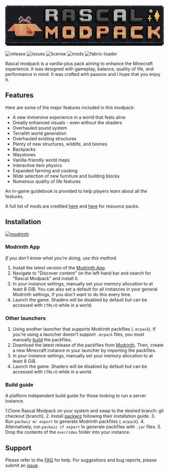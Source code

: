 ![banner](./assets/banner.png)

![release](https://img.shields.io/github/v/release/rabbit-time/rascal-modpack?logo=github&color=22272E)
![issues](https://img.shields.io/github/issues-raw/rabbit-time/rascal-modpack?style=flat&label=issues&color=22272E&logo=github)
![license](https://img.shields.io/github/license/rabbit-time/rascal-modpack?style=flat)
![mods](https://img.shields.io/github/directory-file-count/rabbit-time/rascal-modpack/mods?type=file&style=flat&label=mods)
![fabric-loader](https://img.shields.io/badge/fabric--loader-0.17.3-blue?style=flat)

Rascal modpack is a vanilla-plus pack aiming to enhance the Minecraft experience. It was designed with gameplay, balance, quality of life, and performance in mind. It was crafted with passion and I hope that you enjoy it.

## Features
Here are some of the major features included in this modpack:
- A new immersive experience in a world that feels alive
- Greatly enhanced visuals - even without the shaders
- Overhauled sound system
- Terralith world generation
- Overhauled existing structures
- Plenty of new structures, wildlife, and biomes
- Backpacks
- Waystones
- Vanilla-friendly world maps
- Interactive item physics
- Expanded farming and cooking
- Wide selection of new furniture and building blocks
- Numerous quality of life features

An in-game guidebook is provided to help players learn about all the features.

A full list of mods are credited [here](./docs/mod_list.md) and [here](./docs/resourcepack_list.md) for resource packs.

## Installation
[![modrinth](https://img.shields.io/modrinth/game-versions/F9jhv9Km?color=00AF5C&label=latest&logo=modrinth&style=flat&last=true)](https://modrinth.com/modpack/rascal-modpack)

### Modrinth App
*If you don't know what you're doing, use this method.*
1. Install the latest version of the [Modrinth App](https://modrinth.com/app).
2. Navigate to "Discover content" on the left-hand bar and search for "Rascal Modpack" and install it.
3. In your instance settings, manually set your memory allocation to at least 8 GiB. You can also set a default for all instances in your general Modrinth settings, if you don't want to do this every time.
4. Launch the game. Shaders will be disabled by default but can be accessed with `CTRL+O` while in a world.

### Other launchers
1. Using another launcher that supports Modrinth packfiles (`.mrpack`). If you're using a launcher doesn't support `.mrpack` files, you must manually [build](./README.md#build-guide) the packfiles.
2. Download the latest release of the packfiles from [Modrinth](https://modrinth.com/modpack/rascal-modpack). Then, create a new Minecraft instance in your launcher by importing the packfiles.
3. In your instance settings, manually set your memory allocation to at least 8 GiB.
4. Launch the game. Shaders will be disabled by default but can be accessed with `CTRL+O` while in a world.

### Build guide
A platform independent build guide for those looking to run a server instance.

1.Clone Rascal Modpack on your system and swap to the desired branch: git checkout [branch].
2. Install [packwiz](https://github.com/packwiz/packwiz) following their installation guide.
3. Run `packwiz mr export` to generate Modrinth packfiles (`.mrpack`).
4. Alternatively, run `packwiz cf export` to generate packfiles with `.jar` files.
5. Drop the contents of the `overrides` folder into your instance.

## Support
Please refer to the [FAQ](./docs/faq.md) for help. For suggestions and bug reports, please submit an [issue](https://github.com/rabbit-time/rascal-modpack/issues).
